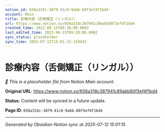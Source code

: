 ```yaml
---
notion_id: 658a318c-3879-41c8-9abb-80f3ef4f1bd4
account: Main
title: 診療内容（舌側矯正（リンガル））
url: https://www.notion.so/658a318c387941c89abb80f3ef4f1bd4
created_time: 2022-08-15T08:36:00.000Z
last_edited_time: 2022-08-15T09:20:00.000Z
sync_status: placeholder
sync_time: 2025-07-12T15:01:15.143642
---
```


# 診療内容（舌側矯正（リンガル））

*🔄 This is a placeholder file from Notion Main account.*

**Original URL**: https://www.notion.so/658a318c387941c89abb80f3ef4f1bd4

**Status**: Content will be synced in a future update.

**Page ID**: `658a318c-3879-41c8-9abb-80f3ef4f1bd4`

---

*Generated by Obsidian-Notion sync at 2025-07-12 15:01:15*
